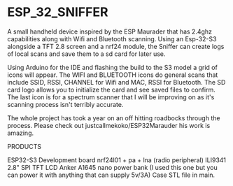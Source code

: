 # ESP_32_SNIFFER
A small handheld device inspired by the ESP Maurader that has 2.4ghz capabilities along with Wifi and Bluetooth scanning. Using an Esp-32-S3 alongside a TFT 2.8 screen and a nrf24 module, the Sniffer can create logs of local scans and save them to a sd card for later use. 

Using Arduino for the IDE and flashing the build to the S3 model a grid of icons will appear. The WIFI and BLUETOOTH icons do general scans that include SSID, RSSI, CHANNEL for Wifi and MAC, RSSI for Bluetooth. The SD card logo allows you to initialize the card and see saved files to confirm. The last icon is for a spectrum scanner that I will be improving on as it's scanning process isn't terribly accurate. 

The whole project has took a year on an off hitting roadbocks through the process. Please check out justcallmekoko/ESP32Marauder his work is amazing.


PRODUCTS

ESP32-S3 Development board
nrf24l01 + pa + lna (radio peripheral)
ILI9341 2.8" SPI TFT LCD
Anker A1645 nano power bank (I used this one but you can power it with anything that can supply 5v/3A)
Case STL file in main.
